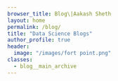 ```yaml
---
browser_title: Blog\|Aakash Sheth
layout: home
permalink: /blog/
title: "Data Science Blogs"
author_profile: true
header:
  image: "/images/fort point.png"
classes:
  - blog__main_archive
---
```

